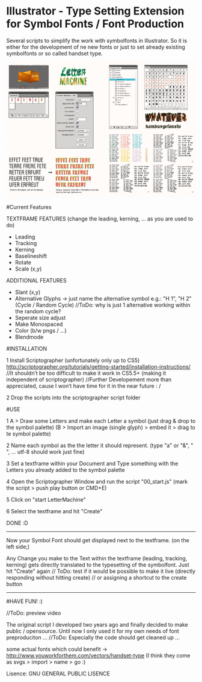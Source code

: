 Illustrator - Type Setting Extension for Symbol Fonts / Font Production 
===========

Several scripts to simplify the work with symbolfonts in Illustrator.
So it is either for the development of ne new fonts or just to set already existing symbolfonts or so called handset type. 

![alt tag](illustrator_plugin_lettermachine_preview.png)


#Current Features

TEXTFRAME FEATURES (change the leading, kerning, … as you are used to do)
- Leading
- Tracking
- Kerning
- Baselineshift
- Rotate
- Scale (x,y)

ADDITIONAL FEATURES
- Slant (x,y)
- Alternative Glyphs -> just name the alternative symbol e.g.: "H 1", "H 2"
  (Cycle / Random Cycle) //ToDo: why is just 1 alternative working within the random cycle?
- Seperate size adjust 
- Make Monospaced 
- Color (b/w pngs / …) 
- Blendmode



#INSTALLATION

1 Install Scriptographer (unfortunately only up to CS5)
http://scriptographer.org/tutorials/getting-started/installation-instructions/
    //It shouldn’t be too difficult to make it work in CS5.5+ (making it independent of scriptographer)
    //Further Developement more than appreciated, cause I won’t have time for it in the near future : /

2 Drop the scripts into the scriptographer script folder



#USE

1 A > Draw some Letters and make each Letter a symbol (just drag & drop to the symbol palette)
  (B > Import an image (single glyph) > embed it > drag to te symbol palette)

2 Name each symbol as the the letter it should represent. (type "a" or "&", " ", … utf-8 should work just fine)

3 Set a textframe within your Document and Type something with the Letters you already added to the symbol palette

4 Open the Scriptographer Window and run the script "00_start.js" (mark the script > push play button or CMD+E)

5 Click on "start LetterMachine"

6 Select the textframe and hit "Create"

DONE :D

----

Now your Symbol Font should get displayed next to the textframe. (on the left side;)

Any Change you make to the Text within the textframe (leading, tracking, kerning) gets directly translated to the typesetting of the symbolfont. 
Just hit "Create" again 
// ToDo: test if it would be possible to make it live (directly responding without hitting create) // or assigning a shortcut to the create button

---

#HAVE FUN! :) 

//ToDo: preview video


The original script I developed two years ago and finally decided to make public / opensource. 
Until now I only used it for my own needs of font preproduciton … //ToDo: Especially the code should get cleaned up …


some actual fonts which could benefit -> http://www.youworkforthem.com/vectors/handset-type (I think they come as svgs > import > name > go :)


Lisence: GNU GENERAL PUBLIC LISENCE
